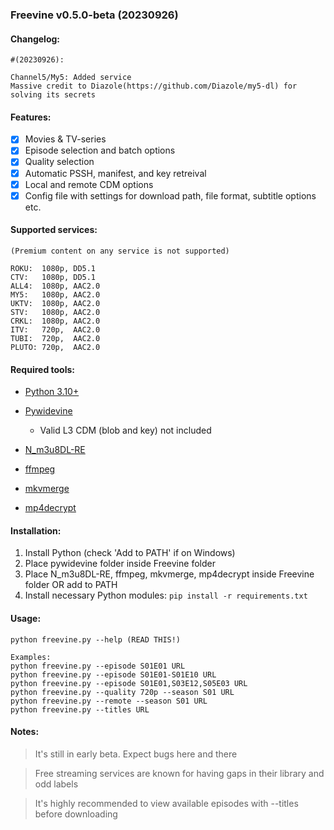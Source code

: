 ### Freevine v0.5.0-beta (20230926)

#### Changelog:

    #(20230926):

    Channel5/My5: Added service
    Massive credit to Diazole(https://github.com/Diazole/my5-dl) for solving its secrets

#### Features:

- [x] Movies & TV-series
- [x] Episode selection and batch options
- [x] Quality selection
- [x] Automatic PSSH, manifest, and key retreival 
- [x] Local and remote CDM options
- [x] Config file with settings for download path, file format, subtitle options etc.

#### Supported services:

    (Premium content on any service is not supported)

    ROKU:  1080p, DD5.1
    CTV:   1080p, DD5.1
    ALL4:  1080p, AAC2.0
    MY5:   1080p, AAC2.0
    UKTV:  1080p, AAC2.0
    STV:   1080p, AAC2.0
    CRKL:  1080p, AAC2.0
    ITV:   720p,  AAC2.0
    TUBI:  720p,  AAC2.0
    PLUTO: 720p,  AAC2.0

#### Required tools:

* [Python 3.10+](https://www.python.org/)

* [Pywidevine](https://www.mediafire.com/file/y7o57xs6pazx0rc/pywidevine.zip/)

    * Valid L3 CDM (blob and key) not included

* [N_m3u8DL-RE](https://github.com/nilaoda/N_m3u8DL-RE/releases/)

* [ffmpeg](https://ffmpeg.org/)

* [mkvmerge](https://mkvtoolnix.download/downloads.html)

* [mp4decrypt](https://www.bento4.com/downloads/)

#### Installation:

1. Install Python (check 'Add to PATH' if on Windows)
2. Place pywidevine folder inside Freevine folder
3. Place N_m3u8DL-RE, ffmpeg, mkvmerge, mp4decrypt inside Freevine folder OR add to PATH
4. Install necessary Python modules: `pip install -r requirements.txt`

#### Usage:

    python freevine.py --help (READ THIS!)

    Examples:
    python freevine.py --episode S01E01 URL
    python freevine.py --episode S01E01-S01E10 URL
    python freevine.py --episode S01E01,S03E12,S05E03 URL
    python freevine.py --quality 720p --season S01 URL
    python freevine.py --remote --season S01 URL
    python freevine.py --titles URL

#### Notes:

> It's still in early beta. Expect bugs here and there

> Free streaming services are known for having gaps in their library and odd labels

> It's highly recommended to view available episodes with --titles before downloading

    


